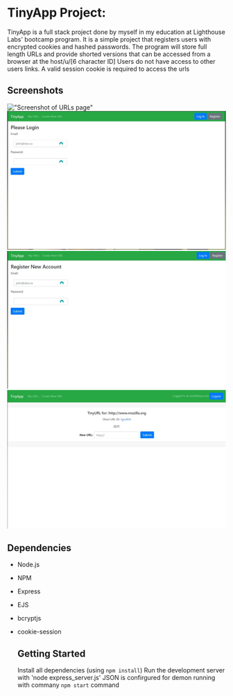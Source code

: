 # TinyApp Project:

TinyApp is a full stack project done by myself in my education at Lighthouse Labs' bootcamp program.
It is a simple project that registers users with encrypted cookies and hashed passwords.
The program will store full length URLs and provide shorted versions that can be accessed from a browser at the host/u/[6 character ID]
Users do not have access to other users links. A valid session cookie is required to access the urls

## Screenshots

!["Screenshot of URLs page"](//https://github.com/Dechantg/tinyapp/blob/master/docs/tinyapp-URL-list-page.jpg)
!["Screenshot of Login page"](https://github.com/Dechantg/tinyapp/blob/master/docs/tinyapp-login-page.jpg)
!["Screenshot of registration page"](https://github.com/Dechantg/tinyapp/blob/master/docs/tinyapp-registration-page.jpg)
!["Screenshot of new entry/edit page"](https://github.com/Dechantg/tinyapp/blob/master/docs/tinyapp-new-entry-and-edit-page.jpg)

## Dependencies

- Node.js
- NPM
- Express
- EJS
- bcryptjs
- cookie-session

  ## Getting Started

  Install all dependencies (using `npm install`)
  Run the development server with 'node express_server.js'
  JSON is confirgured for demon running with commany `npm start` command

